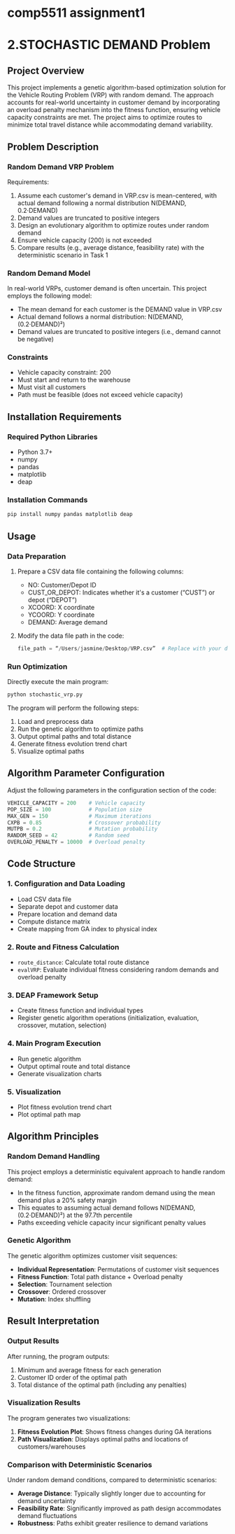 # comp5511 assignment1
# 2.STOCHASTIC DEMAND Problem
## Project Overview

This project implements a genetic algorithm-based optimization solution for the Vehicle Routing Problem (VRP) with random demand. The approach accounts for real-world uncertainty in customer demand by incorporating an overload penalty mechanism into the fitness function, ensuring vehicle capacity constraints are met. The project aims to optimize routes to minimize total travel distance while accommodating demand variability.

## Problem Description

### Random Demand VRP Problem

Requirements:
1. Assume each customer's demand in VRP.csv is mean-centered, with actual demand following a normal distribution N(DEMAND, 0.2·DEMAND)
2. Demand values are truncated to positive integers
3. Design an evolutionary algorithm to optimize routes under random demand
4. Ensure vehicle capacity (200) is not exceeded
5. Compare results (e.g., average distance, feasibility rate) with the deterministic scenario in Task 1

### Random Demand Model

In real-world VRPs, customer demand is often uncertain. This project employs the following model:
- The mean demand for each customer is the DEMAND value in VRP.csv
- Actual demand follows a normal distribution: N(DEMAND, (0.2·DEMAND)²)
- Demand values are truncated to positive integers (i.e., demand cannot be negative)

### Constraints

- Vehicle capacity constraint: 200
- Must start and return to the warehouse
- Must visit all customers
- Path must be feasible (does not exceed vehicle capacity)

## Installation Requirements

### Required Python Libraries

- Python 3.7+
- numpy
- pandas
- matplotlib
- deap

### Installation Commands

```bash
pip install numpy pandas matplotlib deap
```

## Usage

### Data Preparation

1. Prepare a CSV data file containing the following columns:
   - NO: Customer/Depot ID
   - CUST_OR_DEPOT: Indicates whether it's a customer (“CUST”) or depot (“DEPOT”)
   - XCOORD: X coordinate
   - YCOORD: Y coordinate
   - DEMAND: Average demand

2. Modify the data file path in the code:
   ```python
   file_path = “/Users/jasmine/Desktop/VRP.csv”  # Replace with your data file path
   ```

### Run Optimization

Directly execute the main program:

```bash
python stochastic_vrp.py
```

The program will perform the following steps:
1. Load and preprocess data
2. Run the genetic algorithm to optimize paths
3. Output optimal paths and total distance
4. Generate fitness evolution trend chart
5. Visualize optimal paths

## Algorithm Parameter Configuration

Adjust the following parameters in the configuration section of the code:

```python
VEHICLE_CAPACITY = 200    # Vehicle capacity
POP_SIZE = 100            # Population size
MAX_GEN = 150             # Maximum iterations
CXPB = 0.85               # Crossover probability
MUTPB = 0.2               # Mutation probability
RANDOM_SEED = 42          # Random seed
OVERLOAD_PENALTY = 10000  # Overload penalty
```

## Code Structure

### 1. Configuration and Data Loading

- Load CSV data file
- Separate depot and customer data
- Prepare location and demand data
- Compute distance matrix
- Create mapping from GA index to physical index

### 2. Route and Fitness Calculation

- `route_distance`: Calculate total route distance
- `evalVRP`: Evaluate individual fitness considering random demands and overload penalty

### 3. DEAP Framework Setup

- Create fitness function and individual types
- Register genetic algorithm operations (initialization, evaluation, crossover, mutation, selection)

### 4. Main Program Execution

- Run genetic algorithm
- Output optimal route and total distance
- Generate visualization charts

### 5. Visualization

- Plot fitness evolution trend chart
- Plot optimal path map

## Algorithm Principles

### Random Demand Handling

This project employs a deterministic equivalent approach to handle random demand:
- In the fitness function, approximate random demand using the mean demand plus a 20% safety margin
- This equates to assuming actual demand follows N(DEMAND, (0.2·DEMAND)²) at the 97.7th percentile
- Paths exceeding vehicle capacity incur significant penalty values

### Genetic Algorithm

The genetic algorithm optimizes customer visit sequences:
- **Individual Representation**: Permutations of customer visit sequences
- **Fitness Function**: Total path distance + Overload penalty
- **Selection**: Tournament selection
- **Crossover**: Ordered crossover
- **Mutation**: Index shuffling

## Result Interpretation

### Output Results

After running, the program outputs:
1. Minimum and average fitness for each generation
2. Customer ID order of the optimal path
3. Total distance of the optimal path (including any penalties)

### Visualization Results

The program generates two visualizations:
1. **Fitness Evolution Plot**: Shows fitness changes during GA iterations
2. **Path Visualization**: Displays optimal paths and locations of customers/warehouses

### Comparison with Deterministic Scenarios

Under random demand conditions, compared to deterministic scenarios:
- **Average Distance**: Typically slightly longer due to accounting for demand uncertainty
- **Feasibility Rate**: Significantly improved as path design accommodates demand fluctuations
- **Robustness**: Paths exhibit greater resilience to demand variations
